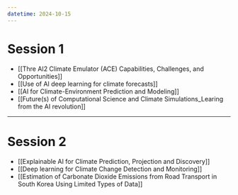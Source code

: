 ```yaml
---
datetime: 2024-10-15
---
```

# Session 1
- [[Thre AI2 Climate Emulator (ACE) Capabilities, Challenges, and Opportunities]]
- [[Use of AI deep learning for climate forecasts]]
- [[AI for Climate-Environment Prediction and Modeling]]
- [[Future(s) of Computational Science and Climate Simulations_Learing from the AI revolution]]
---
# Session 2  
- [[Explainable AI for Climate Prediction, Projection and Discovery]]
- [[Deep learning for Climate Change Detection and Monitoring]]
- [[Estimation of Carbonate Dioxide Emissions from Road Transport in South Korea Using Limited Types of Data]]
